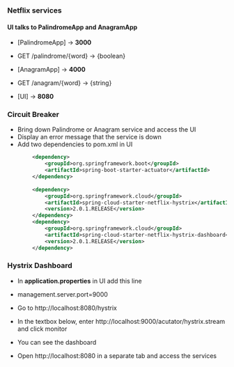 ### Netflix services

#### UI talks to PalindromeApp and AnagramApp

* [PalindromeApp] -> **3000**
* GET /palindrome/{word} -> {boolean}
	
* [AnagramApp]    -> **4000**
* GET /anagram/{word}  ->  {string}

* [UI] -> **8080**

### Circuit Breaker

* Bring down Palindrome or Anagram service and access the UI
* Display an error message that the service is down
* Add two dependencies to pom.xml in UI

```xml
		<dependency>
			<groupId>org.springframework.boot</groupId>
			<artifactId>spring-boot-starter-actuator</artifactId>
		</dependency>
		
		<dependency>
			<groupId>org.springframework.cloud</groupId>
			<artifactId>spring-cloud-starter-netflix-hystrix</artifactId>
			<version>2.0.1.RELEASE</version>
		</dependency>
		<dependency>
			<groupId>org.springframework.cloud</groupId>
			<artifactId>spring-cloud-starter-netflix-hystrix-dashboard</artifactId>
			<version>2.0.1.RELEASE</version>
		</dependency>
```
### Hystrix Dashboard

* In **application.properties** in UI add this line
* management.server.port=9000

* Go to http://localhost:8080/hystrix
* In the textbox below, enter http://localhost:9000/acutator/hystrix.stream and click monitor
* You can see the dashboard


* Open http://localhost:8080 in a separate tab and access the services








